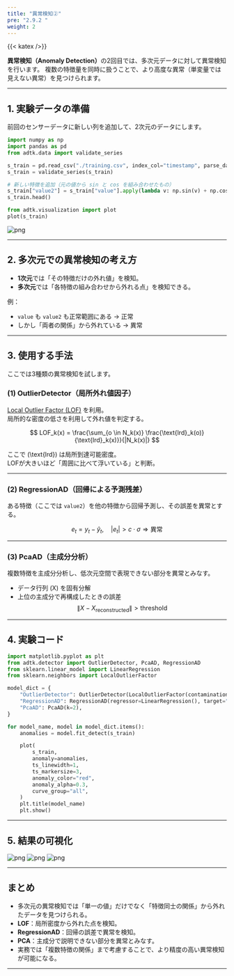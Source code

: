 ```yaml
---
title: "異常検知②"
pre: "2.9.2 "
weight: 2
---
```


{{< katex />}}

<div class="pagetop-box">
  <p><b>異常検知（Anomaly Detection）</b>の2回目では、多次元データに対して異常検知を行います。  
  複数の特徴量を同時に扱うことで、より高度な異常（単変量では見えない異常）を見つけられます。</p>
</div>

---

## 1. 実験データの準備
前回のセンサーデータに新しい列を追加して、2次元のデータにします。

```python
import numpy as np
import pandas as pd
from adtk.data import validate_series

s_train = pd.read_csv("./training.csv", index_col="timestamp", parse_dates=True)
s_train = validate_series(s_train)

# 新しい特徴を追加（元の値から sin と cos を組み合わせたもの）
s_train["value2"] = s_train["value"].apply(lambda v: np.sin(v) + np.cos(v))
s_train.head()
```

```python
from adtk.visualization import plot
plot(s_train)
```

![png](/images/basic/anomaly/adtk2_files/adtk2_2_1.png)

---

## 2. 多次元での異常検知の考え方
- **1次元**では「その特徴だけの外れ値」を検知。  
- **多次元**では「各特徴の組み合わせから外れる点」を検知できる。  

例：  
- `value` も `value2` も正常範囲にある → 正常  
- しかし「両者の関係」から外れている → 異常  

---

## 3. 使用する手法

ここでは3種類の異常検知を試します。

### (1) OutlierDetector（局所外れ値因子）
[Local Outlier Factor (LOF)](https://scikit-learn.org/stable/modules/generated/sklearn.neighbors.LocalOutlierFactor.html) を利用。  
局所的な密度の低さを利用して外れ値を判定する。

$$
LOF_k(x) = \frac{\sum_{o \in N_k(x)} \frac{\text{lrd}_k(o)}{\text{lrd}_k(x)}}{|N_k(x)|}
$$

ここで \(\text{lrd}\) は局所到達可能密度。  
LOFが大きいほど「周囲に比べて浮いている」と判断。

---

### (2) RegressionAD（回帰による予測残差）
ある特徴（ここでは `value2`）を他の特徴から回帰予測し、その誤差を異常とする。  

$$
e_t = y_t - \hat{y}_t, \quad |e_t| > c \cdot \sigma \Rightarrow \text{異常}
$$

---

### (3) PcaAD（主成分分析）
複数特徴を主成分分析し、低次元空間で表現できない部分を異常とみなす。  

- データ行列 \(X\) を固有分解  
- 上位の主成分で再構成したときの誤差  
  $$
  \| X - X_{\text{reconstructed}} \| > \text{threshold}
  $$

---

## 4. 実験コード

```python
import matplotlib.pyplot as plt
from adtk.detector import OutlierDetector, PcaAD, RegressionAD
from sklearn.linear_model import LinearRegression
from sklearn.neighbors import LocalOutlierFactor

model_dict = {
    "OutlierDetector": OutlierDetector(LocalOutlierFactor(contamination=0.05)),
    "RegressionAD": RegressionAD(regressor=LinearRegression(), target="value2", c=3.0),
    "PcaAD": PcaAD(k=2),
}

for model_name, model in model_dict.items():
    anomalies = model.fit_detect(s_train)

    plot(
        s_train,
        anomaly=anomalies,
        ts_linewidth=1,
        ts_markersize=3,
        anomaly_color="red",
        anomaly_alpha=0.3,
        curve_group="all",
    )
    plt.title(model_name)
    plt.show()
```

---

## 5. 結果の可視化

![png](/images/basic/anomaly/adtk2_files/adtk2_4_1.png)
![png](/images/basic/anomaly/adtk2_files/adtk2_4_3.png)
![png](/images/basic/anomaly/adtk2_files/adtk2_4_5.png)

---

## まとめ
- 多次元の異常検知では「単一の値」だけでなく「特徴同士の関係」から外れたデータを見つけられる。  
- **LOF**：局所密度から外れた点を検知。  
- **RegressionAD**：回帰の誤差で異常を検知。  
- **PCA**：主成分で説明できない部分を異常とみなす。  
- 実務では「複数特徴の関係」まで考慮することで、より精度の高い異常検知が可能になる。  

---
